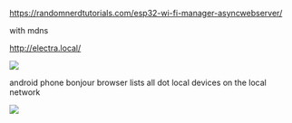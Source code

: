 https://randomnerdtutorials.com/esp32-wi-fi-manager-asyncwebserver/

with mdns

http://electra.local/

<img src="https://github.com/ldijkman/Hey_Electra/blob/main/ESP32/RandomNerd/20211226_073928.jpg">

android phone bonjour browser lists all dot local devices on the local network

<img src="https://github.com/ldijkman/Hey_Electra/blob/main/ESP32/RandomNerd/Screenshot_20211226-074232_BonjourBrowser.jpg">

